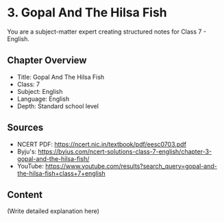 # 3. Gopal And The Hilsa Fish

You are a subject-matter expert creating structured notes for Class 7 - English.

## Chapter Overview
- Title: Gopal And The Hilsa Fish
- Class: 7
- Subject: English
- Language: English
- Depth: Standard school level

## Sources
- NCERT PDF: https://ncert.nic.in/textbook/pdf/eesc0703.pdf
- Byju's: https://byjus.com/ncert-solutions-class-7-english/chapter-3-gopal-and-the-hilsa-fish/
- YouTube: https://www.youtube.com/results?search_query=gopal-and-the-hilsa-fish+class+7+english

## Content
(Write detailed explanation here)
